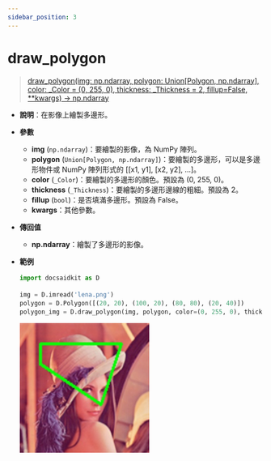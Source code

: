 ```yaml
---
sidebar_position: 3
---
```


# draw_polygon

> [draw_polygon(img: np.ndarray, polygon: Union[Polygon, np.ndarray], color: _Color = (0, 255, 0), thickness: _Thickness = 2, fillup=False, **kwargs) -> np.ndarray](https://github.com/DocsaidLab/DocsaidKit/blob/71170598902b6f8e89a969f1ce27ed4fd05b2ff2/docsaidkit/vision/visualization/draw.py#L106)

- **說明**：在影像上繪製多邊形。

- **參數**
    - **img** (`np.ndarray`)：要繪製的影像，為 NumPy 陣列。
    - **polygon** (`Union[Polygon, np.ndarray]`)：要繪製的多邊形，可以是多邊形物件或 NumPy 陣列形式的 [[x1, y1], [x2, y2], ...]。
    - **color** (`_Color`)：要繪製的多邊形的顏色。預設為 (0, 255, 0)。
    - **thickness** (`_Thickness`)：要繪製的多邊形邊線的粗細。預設為 2。
    - **fillup** (`bool`)：是否填滿多邊形。預設為 False。
    - **kwargs**：其他參數。

- **傳回值**
    - **np.ndarray**：繪製了多邊形的影像。

- **範例**

    ```python
    import docsaidkit as D

    img = D.imread('lena.png')
    polygon = D.Polygon([(20, 20), (100, 20), (80, 80), (20, 40)])
    polygon_img = D.draw_polygon(img, polygon, color=(0, 255, 0), thickness=2)
    ```

    ![draw_polygon](./resource/test_draw_polygon.jpg)
